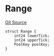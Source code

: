 # Range
[Git Source](https://github.com/ArrakisFinance/arrakis-modular/blob/4485c572ded3a830c181fa38ceaac13efe8eb7f1/src/structs/SUniswapV4.sol)


```solidity
struct Range {
    int24 lowerTick;
    int24 upperTick;
    PoolKey poolKey;
}
```

